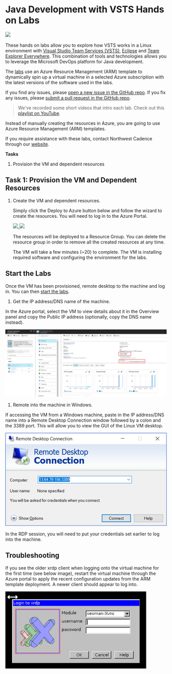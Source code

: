 # Java Development with VSTS Hands on Labs

![](images/all_logo.png)

These hands on labs allow you to explore how VSTS works in a Linux environment with [Visual Studio Team Services (VSTS)](https://www.visualstudio.com/en-us/products/visual-studio-team-services-vs.aspx), [Eclipse](https://eclipse.org/downloads/) and [Team Explorer Everywhere](https://www.visualstudio.com/en-us/products/team-explorer-everywhere-vs.aspx). This combination of tools and technologies allows you to leverage the Microsoft DevOps platform for Java development. 

The [labs](labs/readme.md) use an Azure Resource Management (ARM) template to dynamically spin up a virtual machine in a selected Azure subscription with the latest versions of the software used in the labs. 

If you find any issues, please [open a new issue in the GitHub repo](https://github.com/nwcadence/java-dev-vsts/issues). If you fix any issues, please [submit a pull request in the GitHub repo](https://github.com/nwcadence/java-dev-vsts/pulls). 

> We've recorded some short videos that intro each lab. Check out this [playlist on YouTube](https://youtu.be/O1UTj-wZr3k?list=PLu1D89Nlvq9hUaf-wdBXVcKfQiqY7Y0AI).

Instead of manually creating the resources in Azure, you are going to use Azure Resource Management (ARM) templates.

If you require assistance with these labs, contact Northwest Cadence through our [website](http://nwcadence.com).

**Tasks**

1. Provision the VM and dependent resources

## Task 1: Provision the VM and Dependent Resources

1. Create the VM and dependent resources.
    
    Simply click the Deploy to Azure button below and follow the wizard to create the resources. You will need to log in to the Azure Portal.
                                                                     
	<a href="https://portal.azure.com/#create/Microsoft.Template/uri/https%3A%2F%2Fraw.githubusercontent.com%2Fnwcadence%2Fjava-dev-vsts%2Fmaster%2Fenv%2FJavaDevVSTS.json" target="_blank">
		<img src="http://azuredeploy.net/deploybutton.png"/>
	</a>
	<a href="http://armviz.io/#/?load=https%3A%2F%2Fraw.githubusercontent.com%2Fnwcadence%2Fjava-dev-vsts%2Fmaster%2Fenv%2FJavaDevVSTS.json" target="_blank">
		<img src="http://armviz.io/visualizebutton.png"/>
	</a>

    The resources will be deployed to a Resource Group. You can delete the resource group in order to remove all the created resources at any time.

	The VM will take a few minutes (~20) to complete. The VM is installing required software and configuring the environment for the labs.

## Start the Labs
Once the VM has been provisioned, remote desktop to the machine and log in. You can then [start the labs](labs/readme.md).

1. Get the IP address/DNS name of the machine.

In the Azure portal, select the VM to view details about it in the Overview panel and copy the Public IP address (optionally, copy the DNS name instead).

<img src ="images/azure-copy-ipaddress.png">

1. Remote into the machine in Windows.

If accessing the VM from a Windows machine, paste in the IP address/DNS name into a Remote Desktop Connection window followed by a colon and the 3389 port. This will allow you to view the GUI of the Linux VM desktop.

<img src ="images/rdp-connect-vm.png">

In the RDP session, you will need to put your credentials set earlier to log into the machine. 

## Troubleshooting

If you see the older xrdp client when logging onto the virtual machine for the first time (see below image), restart the virtual machine through the Azure portal to apply the recent configuration updates from the ARM template deployment. A newer client should appear to log into.  

<img src ="images/xrdp.png">

